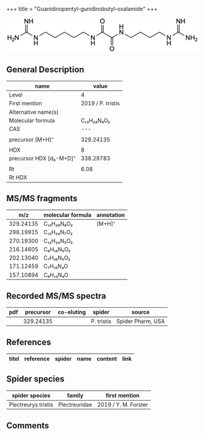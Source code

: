 +++
title = "Guanidinopentyl-gunidinobutyl-oxalamide"
+++

![](/img/Guanidinopentyl-guanidinobutyl-oxalamide.png)

## General Description

| name                    | value             |
|-------------------------|-------------------|
| Level                   | 4                 |
| First mention           | 2019 / P. tristis |
| Alternative name(s)     |                   |
| Molecular formula       | C₁₃H₂₈N₈O₂        |
| CAS                     | ---               |
|                         |                   |
| precursor [M+H]⁺        | 329.24135         |
|                         |                   |
| HDX                     | 8                 |
| precursor HDX [d₈-M+D]⁺ | 338.29783         |
|                         |                   |
| Rt                      | 6.08              |
| Rt HDX                  |                   |

## MS/MS fragments

| m/z       | molecular formula | annotation |
|-----------|-------------------|------------|
| 329.24135 | C₁₃H₂₉N₈O₂        | [M+H]⁺     |
| 298.19915 | C₁₂H₂₄N₇O₂        |            |
| 270.19300 | C₁₂H₂₄N₅O₂        |            |
| 216.14605 | C₈H₁₈N₅O₂         |            |
| 202.13040 | C₇H₁₆N₅O₂         |            |
| 171.12459 | C₇H₁₅N₄O          |            |
| 157.10894 | C₆H₁₃N₄O          |            |

## Recorded MS/MS spectra

| pdf | precursor | co-eluting | spider     | source            |
|-----|-----------|------------|------------|-------------------|
|     | 329.24135 |            | P. tristis | Spider Pharm, USA |


## References

| titel  | reference | spider | name | content | link |
|--------|-----------|--------|------|---------|------|


## Spider species

| spider species        | family        | first mention        |
|-----------------------|---------------|----------------------|
| Plectreurys tristis   | Plectreuridae | 2019 / Y. M. Forster |

## Comments